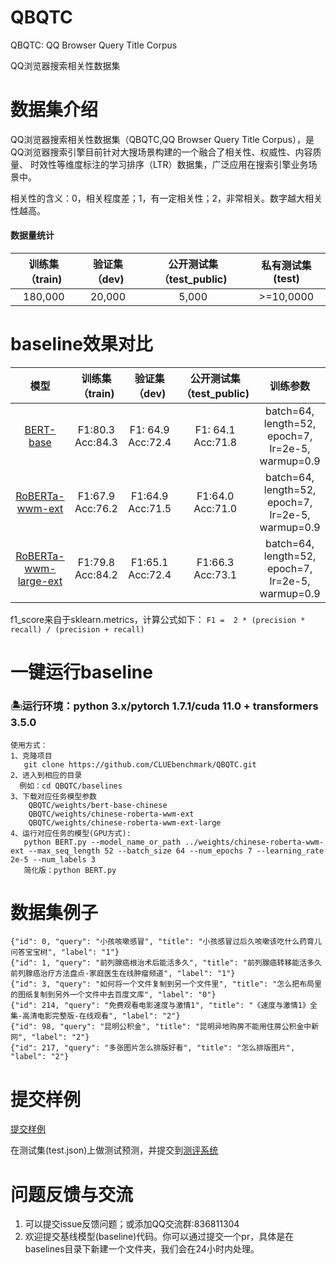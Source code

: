 # QBQTC
QBQTC: QQ Browser Query Title Corpus

QQ浏览器搜索相关性数据集


# 数据集介绍
QQ浏览器搜索相关性数据集（QBQTC,QQ Browser Query Title Corpus），是QQ浏览器搜索引擎目前针对大搜场景构建的一个融合了相关性、权威性、内容质量、
时效性等维度标注的学习排序（LTR）数据集，广泛应用在搜索引擎业务场景中。

相关性的含义：0，相关程度差；1，有一定相关性；2，非常相关。数字越大相关性越高。

#### 数据量统计
 | 训练集（train) | 验证集（dev) | 公开测试集（test_public) | 私有测试集(test) |
| :----: | :----: | :----: | :----: |
| 180,000| 20,000| 5,000 | >=10,0000|

# baseline效果对比

| 模型 | 训练集（train) | 验证集（dev) | 公开测试集（test_public) | 训练参数 |
| :----:| :----: | :----: | :----: | :----: |
|<a href="https://huggingface.co/bert-base-chinese/tree/main">BERT-base</a> | F1:80.3  Acc:84.3 | F1: 64.9 Acc:72.4 | F1: 64.1 Acc:71.8 | batch=64, length=52, epoch=7, lr=2e-5, warmup=0.9 |
|<a href="https://huggingface.co/hfl/chinese-roberta-wwm-ext"> RoBERTa-wwm-ext</a> | F1:67.9 Acc:76.2 | F1:64.9 Acc:71.5 | F1:64.0 Acc:71.0 | batch=64, length=52, epoch=7, lr=2e-5, warmup=0.9|
|<a href="https://huggingface.co/hfl/chinese-roberta-wwm-ext-large">RoBERTa-wwm-large-ext</a> | F1:79.8 Acc:84.2 | F1:65.1 Acc:72.4 | F1:66.3 Acc:73.1 | batch=64, length=52, epoch=7, lr=2e-5, warmup=0.9|

f1_score来自于sklearn.metrics，计算公式如下：
`F1 =  2 * (precision * recall) / (precision + recall)`

# 一键运行baseline

### 🏝运行环境：python 3.x/pytorch 1.7.1/cuda 11.0 + transformers 3.5.0

    使用方式：
    1、克隆项目 
       git clone https://github.com/CLUEbenchmark/QBQTC.git
    2、进入到相应的目录
      例如：cd QBQTC/baselines
    3、下载对应任务模型参数
    	QBQTC/weights/bert-base-chinese
    	QBQTC/weights/chinese-roberta-wwm-ext
    	QBQTC/weights/chinese-roberta-wwm-ext-large
    4、运行对应任务的模型(GPU方式): 
       python BERT.py --model_name_or_path ../weights/chinese-roberta-wwm-ext --max_seq_length 52 --batch_size 64 --num_epochs 7 --learning_rate 2e-5 --num_labels 3
       简化版：python BERT.py

# 数据集例子
    {"id": 0, "query": "小孩咳嗽感冒", "title": "小孩感冒过后久咳嗽该吃什么药育儿问答宝宝树", "label": "1"}
    {"id": 1, "query": "前列腺癌根治术后能活多久", "title": "前列腺癌转移能活多久前列腺癌治疗方法盘点-家庭医生在线肿瘤频道", "label": "1"}
    {"id": 3, "query": "如何将一个文件复制到另一个文件里", "title": "怎么把布局里的图纸复制到另外一个文件中去百度文库", "label": "0"}
    {"id": 214, "query": "免费观看电影速度与激情1", "title": "《速度与激情1》全集-高清电影完整版-在线观看", "label": "2"}
    {"id": 98, "query": "昆明公积金", "title": "昆明异地购房不能用住房公积金中新网", "label": "2"}
    {"id": 217, "query": "多张图片怎么排版好看", "title": "怎么排版图片", "label": "2"}


# 提交样例
<a href="./resources/qbqtc_submit_examples/">提交样例</a>

在测试集(test.json)上做测试预测，并提交到<a href="https://www.CLUEbenchmarks.com">测评系统</a>

# 问题反馈与交流
1) 可以提交issue反馈问题；或添加QQ交流群:836811304
2) 欢迎提交基线模型(baseline)代码。你可以通过提交一个pr，具体是在baselines目录下新建一个文件夹，我们会在24小时内处理。
